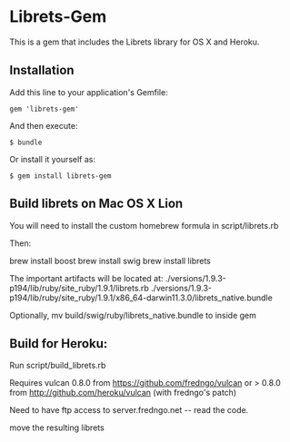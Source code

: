 # Librets-Gem

This is a gem that includes the Librets library for OS X and Heroku.


## Installation

Add this line to your application's Gemfile:

    gem 'librets-gem'

And then execute:

    $ bundle

Or install it yourself as:

    $ gem install librets-gem


## Build librets on Mac OS X Lion

You will need to install the custom homebrew formula in script/librets.rb

Then:

brew install boost
brew install swig
brew install librets

The important artifacts will be located at:
./versions/1.9.3-p194/lib/ruby/site_ruby/1.9.1/librets.rb
./versions/1.9.3-p194/lib/ruby/site_ruby/1.9.1/x86_64-darwin11.3.0/librets_native.bundle

Optionally, mv build/swig/ruby/librets_native.bundle to inside gem


## Build for Heroku:

Run script/build_librets.rb

Requires vulcan 0.8.0 from https://github.com/fredngo/vulcan 
or > 0.8.0 from http://github.com/heroku/vulcan (with fredngo's patch)

Need to have ftp access to server.fredngo.net -- read the code.

move the resulting librets